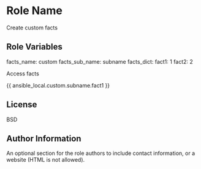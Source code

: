Role Name
=========

Create custom facts

Role Variables
--------------

facts_name: custom 
facts_sub_name: subname
facts_dict:
  fact1: 1
  fact2: 2

Access facts

{{ ansible_local.custom.subname.fact1 }} 

License
-------

BSD

Author Information
------------------

An optional section for the role authors to include contact information, or a website (HTML is not allowed).
